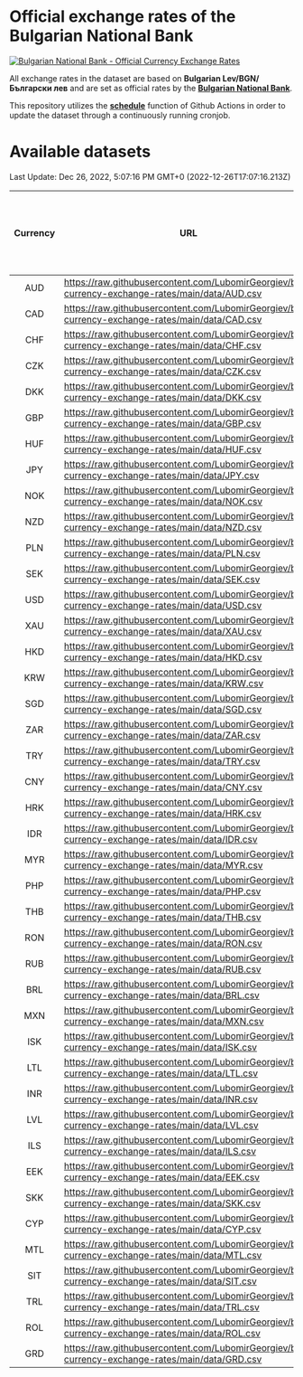 # Official exchange rates of the Bulgarian National Bank

[![Bulgarian National Bank - Official Currency Exchange Rates](https://github.com/LubomirGeorgiev/bnb-currency-exchange-rates/actions/workflows/update-rates.yml/badge.svg?branch=main)](https://github.com/LubomirGeorgiev/bnb-currency-exchange-rates/actions/workflows/update-rates.yml)

All exchange rates in the dataset are based on **Bulgarian Lev/BGN/Български лев** and are set as official rates by the [**Bulgarian National Bank**](https://www.bnb.bg/Statistics/StExternalSector/StExchangeRates/StERForeignCurrencies/index.htm?toLang=_EN).

This repository utilizes the [**schedule**](https://docs.github.com/en/actions/reference/events-that-trigger-workflows) function of Github Actions in order to update the dataset through a continuously running cronjob.

# Available datasets

<!-- START LINKS (DO NOT EVER FU*ING DELETE THIS COMMENT FOR THE LOVE OF YOUR LIFE!!! IF YOU ARE CURIOS HOW IT WORKS, YOU CAN HAVE A LOOK AT ./src/updateReadme.ts) -->

Last Update: Dec 26, 2022, 5:07:16 PM GMT+0 (2022-12-26T17:07:16.213Z)

| Currency | URL                                                                                             | Number of records | Number of missing days that were filled in |
| :------: | ----------------------------------------------------------------------------------------------- | :---------------: | :----------------------------------------: |
|   AUD    | https://raw.githubusercontent.com/LubomirGeorgiev/bnb-currency-exchange-rates/main/data/AUD.csv |       8360        |                    2583                    |
|   CAD    | https://raw.githubusercontent.com/LubomirGeorgiev/bnb-currency-exchange-rates/main/data/CAD.csv |       8360        |                    2583                    |
|   CHF    | https://raw.githubusercontent.com/LubomirGeorgiev/bnb-currency-exchange-rates/main/data/CHF.csv |       8360        |                    2583                    |
|   CZK    | https://raw.githubusercontent.com/LubomirGeorgiev/bnb-currency-exchange-rates/main/data/CZK.csv |       8360        |                    2583                    |
|   DKK    | https://raw.githubusercontent.com/LubomirGeorgiev/bnb-currency-exchange-rates/main/data/DKK.csv |       8360        |                    2583                    |
|   GBP    | https://raw.githubusercontent.com/LubomirGeorgiev/bnb-currency-exchange-rates/main/data/GBP.csv |       8360        |                    2583                    |
|   HUF    | https://raw.githubusercontent.com/LubomirGeorgiev/bnb-currency-exchange-rates/main/data/HUF.csv |       8360        |                    2583                    |
|   JPY    | https://raw.githubusercontent.com/LubomirGeorgiev/bnb-currency-exchange-rates/main/data/JPY.csv |       8360        |                    2583                    |
|   NOK    | https://raw.githubusercontent.com/LubomirGeorgiev/bnb-currency-exchange-rates/main/data/NOK.csv |       8360        |                    2583                    |
|   NZD    | https://raw.githubusercontent.com/LubomirGeorgiev/bnb-currency-exchange-rates/main/data/NZD.csv |       8360        |                    2583                    |
|   PLN    | https://raw.githubusercontent.com/LubomirGeorgiev/bnb-currency-exchange-rates/main/data/PLN.csv |       8360        |                    2583                    |
|   SEK    | https://raw.githubusercontent.com/LubomirGeorgiev/bnb-currency-exchange-rates/main/data/SEK.csv |       8360        |                    2583                    |
|   USD    | https://raw.githubusercontent.com/LubomirGeorgiev/bnb-currency-exchange-rates/main/data/USD.csv |       8360        |                    2583                    |
|   XAU    | https://raw.githubusercontent.com/LubomirGeorgiev/bnb-currency-exchange-rates/main/data/XAU.csv |       8360        |                    2585                    |
|   HKD    | https://raw.githubusercontent.com/LubomirGeorgiev/bnb-currency-exchange-rates/main/data/HKD.csv |       8058        |                    2492                    |
|   KRW    | https://raw.githubusercontent.com/LubomirGeorgiev/bnb-currency-exchange-rates/main/data/KRW.csv |       8058        |                    2492                    |
|   SGD    | https://raw.githubusercontent.com/LubomirGeorgiev/bnb-currency-exchange-rates/main/data/SGD.csv |       8058        |                    2492                    |
|   ZAR    | https://raw.githubusercontent.com/LubomirGeorgiev/bnb-currency-exchange-rates/main/data/ZAR.csv |       8058        |                    2492                    |
|   TRY    | https://raw.githubusercontent.com/LubomirGeorgiev/bnb-currency-exchange-rates/main/data/TRY.csv |       6540        |                    2022                    |
|   CNY    | https://raw.githubusercontent.com/LubomirGeorgiev/bnb-currency-exchange-rates/main/data/CNY.csv |       6420        |                    1986                    |
|   HRK    | https://raw.githubusercontent.com/LubomirGeorgiev/bnb-currency-exchange-rates/main/data/HRK.csv |       6420        |                    1986                    |
|   IDR    | https://raw.githubusercontent.com/LubomirGeorgiev/bnb-currency-exchange-rates/main/data/IDR.csv |       6420        |                    1986                    |
|   MYR    | https://raw.githubusercontent.com/LubomirGeorgiev/bnb-currency-exchange-rates/main/data/MYR.csv |       6420        |                    1986                    |
|   PHP    | https://raw.githubusercontent.com/LubomirGeorgiev/bnb-currency-exchange-rates/main/data/PHP.csv |       6420        |                    1986                    |
|   THB    | https://raw.githubusercontent.com/LubomirGeorgiev/bnb-currency-exchange-rates/main/data/THB.csv |       6420        |                    1986                    |
|   RON    | https://raw.githubusercontent.com/LubomirGeorgiev/bnb-currency-exchange-rates/main/data/RON.csv |       6361        |                    1968                    |
|   RUB    | https://raw.githubusercontent.com/LubomirGeorgiev/bnb-currency-exchange-rates/main/data/RUB.csv |       6126        |                    1897                    |
|   BRL    | https://raw.githubusercontent.com/LubomirGeorgiev/bnb-currency-exchange-rates/main/data/BRL.csv |       5448        |                    1687                    |
|   MXN    | https://raw.githubusercontent.com/LubomirGeorgiev/bnb-currency-exchange-rates/main/data/MXN.csv |       5448        |                    1687                    |
|   ISK    | https://raw.githubusercontent.com/LubomirGeorgiev/bnb-currency-exchange-rates/main/data/ISK.csv |       5359        |                    1660                    |
|   LTL    | https://raw.githubusercontent.com/LubomirGeorgiev/bnb-currency-exchange-rates/main/data/LTL.csv |       5155        |                    1584                    |
|   INR    | https://raw.githubusercontent.com/LubomirGeorgiev/bnb-currency-exchange-rates/main/data/INR.csv |       5081        |                    1573                    |
|   LVL    | https://raw.githubusercontent.com/LubomirGeorgiev/bnb-currency-exchange-rates/main/data/LVL.csv |       4790        |                    1470                    |
|   ILS    | https://raw.githubusercontent.com/LubomirGeorgiev/bnb-currency-exchange-rates/main/data/ILS.csv |       4355        |                    1352                    |
|   EEK    | https://raw.githubusercontent.com/LubomirGeorgiev/bnb-currency-exchange-rates/main/data/EEK.csv |       4002        |                    1228                    |
|   SKK    | https://raw.githubusercontent.com/LubomirGeorgiev/bnb-currency-exchange-rates/main/data/SKK.csv |       2972        |                    914                     |
|   CYP    | https://raw.githubusercontent.com/LubomirGeorgiev/bnb-currency-exchange-rates/main/data/CYP.csv |       2908        |                    892                     |
|   MTL    | https://raw.githubusercontent.com/LubomirGeorgiev/bnb-currency-exchange-rates/main/data/MTL.csv |       2606        |                    801                     |
|   SIT    | https://raw.githubusercontent.com/LubomirGeorgiev/bnb-currency-exchange-rates/main/data/SIT.csv |       2544        |                    780                     |
|   TRL    | https://raw.githubusercontent.com/LubomirGeorgiev/bnb-currency-exchange-rates/main/data/TRL.csv |       1818        |                    559                     |
|   ROL    | https://raw.githubusercontent.com/LubomirGeorgiev/bnb-currency-exchange-rates/main/data/ROL.csv |       1697        |                    524                     |
|   GRD    | https://raw.githubusercontent.com/LubomirGeorgiev/bnb-currency-exchange-rates/main/data/GRD.csv |        361        |                    109                     |

<!-- END LINKS (DO NOT EVER FU*ING DELETE THIS COMMENT FOR THE LOVE OF YOUR LIFE!!! IF YOU ARE CURIOS HOW IT WORKS, YOU CAN HAVE A LOOK AT ./src/updateReadme.ts) -->

